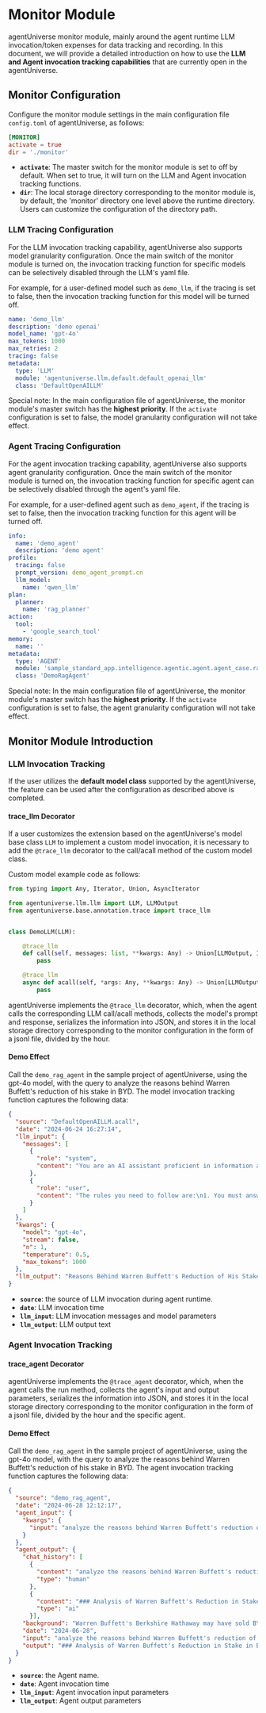 # Monitor Module

agentUniverse monitor module, mainly around the agent runtime LLM invocation/token expenses for data tracking and
recording. In this document, we will provide a detailed introduction on how to use the **LLM and Agent invocation tracking
capabilities** that are currently open in the agentUniverse.

## Monitor Configuration

Configure the monitor module settings in the main configuration file `config.toml` of agentUniverse, as follows:

```toml
[MONITOR]
activate = true
dir = './monitor'
```

- **`activate`**: The master switch for the monitor module is set to off by default. When set to true, it will turn on
  the LLM and Agent invocation tracking functions.
- **`dir`**: The local storage directory corresponding to the monitor module is, by default, the 'monitor' directory one
  level above the runtime directory. Users can customize the configuration of the directory path.

### LLM Tracing Configuration

For the LLM invocation tracking capability, agentUniverse also supports model granularity configuration. Once the main
switch of the monitor module is turned on, the invocation tracking function for specific models can be selectively
disabled through the LLM's yaml file.

For example, for a user-defined model such as `demo_llm`, if the tracing is set to false, then the invocation tracking
function for this model will be turned off.

```yaml
name: 'demo_llm'
description: 'demo openai'
model_name: 'gpt-4o'
max_tokens: 1000
max_retries: 2
tracing: false
metadata:
  type: 'LLM'
  module: 'agentuniverse.llm.default.default_openai_llm'
  class: 'DefaultOpenAILLM'
```

Special note: In the main configuration file of agentUniverse, the monitor module's master switch has the **highest
priority**. If the `activate` configuration is set to false, the model granularity configuration will not take effect.

### Agent Tracing Configuration

For the agent invocation tracking capability, agentUniverse also supports agent granularity configuration. Once the main
switch of the monitor module is turned on, the invocation tracking function for specific agent can be selectively
disabled through the agent's yaml file.

For example, for a user-defined agent such as `demo_agent`, if the tracing is set to false, then the invocation tracking
function for this agent will be turned off.

```yaml
info:
  name: 'demo_agent'
  description: 'demo agent'
profile:
  tracing: false
  prompt_version: demo_agent_prompt.cn
  llm_model:
    name: 'qwen_llm'
plan:
  planner:
    name: 'rag_planner'
action:
  tool:
    - 'google_search_tool'
memory:
  name: ''
metadata:
  type: 'AGENT'
  module: 'sample_standard_app.intelligence.agentic.agent.agent_case.rag_agent_case.demo_rag_agent'
  class: 'DemoRagAgent'
```

Special note: In the main configuration file of agentUniverse, the monitor module's master switch has the **highest
priority**. If the `activate` configuration is set to false, the agent granularity configuration will not take effect.


## Monitor Module Introduction

### LLM Invocation Tracking

If the user utilizes the **default model class** supported by the agentUniverse, the feature can be used after the
configuration as described above is completed.

#### trace_llm Decorator

If a user customizes the extension based on the agentUniverse's model base class `LLM` to implement a custom model
invocation, it is necessary to add the `@trace_llm` decorator to the call/acall method of the custom model class.

Custom model example code as follows:

```python
from typing import Any, Iterator, Union, AsyncIterator

from agentuniverse.llm.llm import LLM, LLMOutput
from agentuniverse.base.annotation.trace import trace_llm


class DemoLLM(LLM):

    @trace_llm
    def call(self, messages: list, **kwargs: Any) -> Union[LLMOutput, Iterator[LLMOutput]]:
        pass

    @trace_llm
    async def acall(self, *args: Any, **kwargs: Any) -> Union[LLMOutput, AsyncIterator[LLMOutput]]:
        pass
```

agentUniverse implements the `@trace_llm` decorator, which, when the agent calls the corresponding LLM call/acall
methods, collects the model's prompt and response, serializes the information into JSON, and stores it in the local
storage directory corresponding to the monitor configuration in the form of a jsonl file, divided by the hour.

#### Demo Effect

Call the `demo_rag_agent` in the sample project of agentUniverse, using the gpt-4o model, with the query to analyze the
reasons behind Warren Buffett's reduction of his stake in BYD. The model invocation tracking function captures the
following data:

```json
{
  "source": "DefaultOpenAILLM.acall",
  "date": "2024-06-24 16:27:14",
  "llm_input": {
    "messages": [
      {
        "role": "system",
        "content": "You are an AI assistant proficient in information analysis.\nYour goal is to determine whether the corresponding answers to the questions provide valuable information, and to make suggestions and evaluations on the answers to the questions."
      },
      {
        "role": "user",
        "content": "The rules you need to follow are:\n1. You must answer the user's questions using English, combining the background information of the query with the knowledge you possess.\n2. Generate structured answers, and use blank lines to enhance the reading experience when necessary.\\n the question needs to be answered is: the reasons behind Warren Buffett's reduction of his stake in BYD\\n"
      }
    ]
  },
  "kwargs": {
    "model": "gpt-4o",
    "stream": false,
    "n": 1,
    "temperature": 0.5,
    "max_tokens": 1000
  },
  "llm_output": "Reasons Behind Warren Buffett's Reduction of His Stake in BYD\n\nWarren Buffett, through his company Berkshire Hathaway, has been reducing his stake in BYD since August 24, 2022. There are several potential reasons behind this decision:\n\n1. **Portfolio Rebalancing**:\n   - **Investment Strategy**: Buffett is known for his long-term investment strategy and value investing. Reducing his stake in BYD could be part of a broader portfolio rebalancing effort to diversify or allocate capital to other investment opportunities.\n   - **Profit Realization**: Given that Buffett's initial investment in BYD has appreciated significantly (approximately 31 times the initial value), selling some shares allows him to realize substantial profits.\n\n2. **Market Conditions**:\n   - **Stock Performance**: Despite the reduction in stake, BYD's stock price has remained relatively stable. This suggests that Buffett's decision to sell shares is not necessarily a reflection of a negative outlook on the company's stock performance.\n   - **Economic Factors**: The broader economic environment, including interest rates, inflation, and market volatility, may influence investment decisions. Buffett might be adjusting his holdings in response to these macroeconomic factors.\n\n3. **Company Evaluation**:\n   - **Intrinsic Value**: Buffett's investment philosophy focuses on the intrinsic value of a company rather than short-term stock price movements. He might believe that the current market price of BYD reflects its intrinsic value, prompting a partial exit.\n   - **Sector Analysis**: While BYD remains a leading player in the Chinese electric vehicle (EV) market, Buffett might be evaluating the competitive landscape and future growth prospects, leading to a strategic reduction in holdings.\n\n"
}
```

- **`source`**: the source of LLM invocation during agent runtime.
- **`date`**: LLM invocation time
- **`llm_input`**: LLM invocation messages and model parameters
- **`llm_output`**: LLM output text

### Agent Invocation Tracking

#### trace_agent Decorator

agentUniverse implements the `@trace_agent` decorator, which, when the agent calls the run
method, collects the agent's input and output parameters, serializes the information into JSON, and stores it in the local
storage directory corresponding to the monitor configuration in the form of a jsonl file, divided by the hour and the specific agent.

#### Demo Effect

Call the `demo_rag_agent` in the sample project of agentUniverse, using the gpt-4o model, with the query to analyze the
reasons behind Warren Buffett's reduction of his stake in BYD. The agent invocation tracking function captures the
following data:

```json
{
  "source": "demo_rag_agent", 
  "date": "2024-06-28 12:12:17", 
  "agent_input": {
    "kwargs": {
      "input": "analyze the reasons behind Warren Buffett's reduction of his stake in BYD"
    }
  }, 
  "agent_output": {
    "chat_history": [
      {
        "content": "analyze the reasons behind Warren Buffett's reduction of his stake in BYD", 
        "type": "human"
      }, 
      {
        "content": "### Analysis of Warren Buffett's Reduction in Stake in BYD\n\nWarren Buffett, through his investment conglomerate Berkshire Hathaway, has been gradually reducing his stake in BYD Company Limited, a major player in the electric vehicle (EV) market. Here are the key reasons behind this strategic move:\n\n#### 1. Profit-Taking\n\n**Initial Investment vs. Current Valuation:**\n- **Initial Investment:** Berkshire Hathaway first bought about 225 million shares of Shenzhen-based BYD in 2008.\n- **Current Sale:** Recently, Berkshire sold nearly 2.02 million Hong Kong-listed shares of BYD at $234.57 apiece.\n\nGiven the significant appreciation in the value of BYD shares since the initial investment, it is plausible that Berkshire Hathaway is looking to realize profits from this long-term investment.\n\n#### 2. Portfolio Management\n\n**Stake Reduction:**\n- **Previous Stake:** Berkshire Hathaway's stake in BYD was previously 7%.\n- **Current Stake:** The sale has reduced the stake to 5.99%.\n\nReducing the stake in BYD allows Berkshire Hathaway to prune its portfolio, potentially reallocating resources to other investment opportunities or maintaining a diversified portfolio.\n\n#### 3. Market Performance and Strategic Positioning\n\n**Market Analysis:**\n- BYD, along with Tesla, is a leading player in the global electric vehicle market. However, market dynamics and competition are constantly evolving. Berkshire Hathaway's decision to reduce its stake could be influenced by an analysis of market performance and future growth prospects.\n\n**Value Investing:**\n- Warren Buffett is known for his value investing strategy. The timing of the BYD share sale may align with Buffett's assessment of the company's current valuation relative to its future growth potential.\n\n### Conclusion\n\nWarren Buffett's reduction in his stake in BYD appears to be a strategic decision influenced by multiple factors, including profit-taking, portfolio management, and an analysis of market performance. This move aligns with Berkshire Hathaway's broader investment strategy and reflects a calculated approach to managing its investments in a dynamic global market.", 
        "type": "ai"
      }],
    "background": "Warren Buffett's Berkshire Hathaway may have sold BYD to take profits, free up cash, prune its portfolio, cut its geopolitical risk, ... Missing: analyze | Show results with:analyze. Explore Berkshire Hathaway's gradual divestment from BYD, analyzing geopolitical tensions, market performance, and strategic positioning. According to various media reports and analysis, Warren Buffett's reduction of shareholdings in BYD Company Limited may be due to various ... Berkshire sold nearly 2.02 million Hong Kong-listed shares of BYD at $234.57 apiece, dropping its stake from 6.18% to 5.99%. The disposal was ... Warren Buffett's Berkshire Hathaway has further cut its large stake in BYD, which vies with Tesla as the world's largest electric car (EV) maker ... Missing: analyze | Show results with:analyze. The sale reduced Berkshire's holding to 6.9%, from 7%. The conglomerate first bought about 225 million shares of Shenzhen-based BYD in 2008 for ... According to HKEX disclosure, Warren Buffett's investment flagship Berkshire Hathaway reduced its stake in BYD COMPANY (01211. Warren Buffett's Berkshire Hathaway Inc. (NYSE:BRK)(NYSE:BRK) is reducing its stake in BYD Co., Ltd. (OTC:BYDDY) (OTC:BYDDF) to less than 6%. The odd timing of the BYD share sale has less to do with Buffett's outlook on the Chinese EV maker and more to do with 'value investing.' Investment mogul Warren Buffett has quickened the reduction of his stake in Chinese electric vehicle-maker BYD, selling holdings in the firm ...", 
    "date": "2024-06-28", 
    "input": "analyze the reasons behind Warren Buffett's reduction of his stake in BYD", 
    "output": "### Analysis of Warren Buffett's Reduction in Stake in BYD\n\nWarren Buffett, through his investment conglomerate Berkshire Hathaway, has been gradually reducing his stake in BYD Company Limited, a major player in the electric vehicle (EV) market. Here are the key reasons behind this strategic move:\n\n#### 1. Profit-Taking\n\n**Initial Investment vs. Current Valuation:**\n- **Initial Investment:** Berkshire Hathaway first bought about 225 million shares of Shenzhen-based BYD in 2008.\n- **Current Sale:** Recently, Berkshire sold nearly 2.02 million Hong Kong-listed shares of BYD at $234.57 apiece.\n\nGiven the significant appreciation in the value of BYD shares since the initial investment, it is plausible that Berkshire Hathaway is looking to realize profits from this long-term investment.\n\n#### 2. Portfolio Management\n\n**Stake Reduction:**\n- **Previous Stake:** Berkshire Hathaway's stake in BYD was previously 7%.\n- **Current Stake:** The sale has reduced the stake to 5.99%.\n\nReducing the stake in BYD allows Berkshire Hathaway to prune its portfolio, potentially reallocating resources to other investment opportunities or maintaining a diversified portfolio.\n\n#### 3. Market Performance and Strategic Positioning\n\n**Market Analysis:**\n- BYD, along with Tesla, is a leading player in the global electric vehicle market. However, market dynamics and competition are constantly evolving. Berkshire Hathaway's decision to reduce its stake could be influenced by an analysis of market performance and future growth prospects.\n\n**Value Investing:**\n- Warren Buffett is known for his value investing strategy. The timing of the BYD share sale may align with Buffett's assessment of the company's current valuation relative to its future growth potential.\n\n### Conclusion\n\nWarren Buffett's reduction in his stake in BYD appears to be a strategic decision influenced by multiple factors, including profit-taking, portfolio management, and an analysis of market performance. This move aligns with Berkshire Hathaway's broader investment strategy and reflects a calculated approach to managing its investments in a dynamic global market."
  }
}
```

- **`source`**: the Agent name.
- **`date`**: Agent invocation time
- **`llm_input`**: Agent invocation input parameters
- **`llm_output`**: Agent output parameters